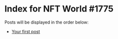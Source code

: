 # Index for NFT World #1775
Posts will be displayed in the order below:

- [Your first post](./001-first.md)

